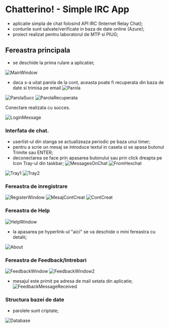 # Chatterino! - Simple IRC App
- aplicatie simpla de chat folosind API IRC (Internet Relay Chat);
- conturile sunt salvate/verificate in baza de date online (Azure);
- proiect realizat pentru laboratorul de MTP si PIUG;

## Fereastra principala
- se deschide la prima rulare a aplicatiei;

![MainWindow](https://user-images.githubusercontent.com/92821731/167261250-cf5c662a-ac02-4a1a-97e3-f6ba31d3a031.png)

- daca s-a uitat parola de la cont, aceasta poate fi recuperata din baza de date si trimisa pe email
![Parola](https://user-images.githubusercontent.com/92821731/167261664-c99421c2-0e9f-4948-904f-fd4e9cdb2c55.png)

![ParolaSucc](https://user-images.githubusercontent.com/92821731/167261762-330212ab-9e47-4aa7-aceb-c9d72478ef73.png)
![ParolaRecuperata](https://user-images.githubusercontent.com/92821731/167261764-42f24318-4238-43c9-a1dd-1b271b01a84d.jpg)



Conectare realizata cu succes.

![LoginMessage](https://user-images.githubusercontent.com/92821731/167261280-43bc8271-1cdc-4758-bfdf-3843965561d2.png)


### Interfata de chat.
- userlist-ul din stanga se actualizeaza periodic pe baza unui timer;
- pentru a scrie un mesaj se introduce textul in caseta si se apasa butonul Trimite sau ENTER;
- deconectarea se face prin apasarea butonului sau prin click dreapta pe Icon Tray-ul din taskbar;
![MessagesOnChat](https://user-images.githubusercontent.com/92821731/167261307-6fdddc21-1afd-4018-8cb0-962b0d097289.png)
![FromHexchat](https://user-images.githubusercontent.com/92821731/167261931-585e6185-c9f6-4c7b-b053-68b5520b23d1.png)

![Tray1](https://user-images.githubusercontent.com/92821731/167261496-32f51d06-4b68-4437-a634-0fd264cb9995.png)
![Tray2](https://user-images.githubusercontent.com/92821731/167261506-c94f16be-8b39-403d-aa05-58b5eacf68e2.png)

### Fereastra de inregistrare
![RegisterWindow](https://user-images.githubusercontent.com/92821731/167261597-a0e1f3ee-f4d7-44b8-9769-da1542602250.png)
![MesajContCreat](https://user-images.githubusercontent.com/92821731/167261815-df5bac97-5ebc-43e2-862c-bf0c1e236c6d.png)
![ContCreat](https://user-images.githubusercontent.com/92821731/167261891-b6d5c313-3d43-448b-93a5-1c21cdf1d41b.png)







### Fereastra de Help
![HelpWindow](https://user-images.githubusercontent.com/92821731/167261543-f602d848-77c4-4463-9740-22a6a591f952.png)
- la apasarea pe hyperlink-ul "aici" se va deschide o mini fereastra cu detalii;

![About](https://user-images.githubusercontent.com/92821731/167261924-98482595-ee81-4300-89b9-74b8b5c5a61a.png)

### Fereastra de Feedback/Intrebari
![FeedbackWindow](https://user-images.githubusercontent.com/92821731/167261963-1221d443-c03f-4053-99c3-57c97e10aa7c.png)
![FeedbackWindow2](https://user-images.githubusercontent.com/92821731/167261968-3e1f5bde-fa0a-4fc5-ab41-572e7f197b8e.png)
- mesajul este primit pe adresa de mail setata din aplicatie;
![FeedbackMessageReceived](https://user-images.githubusercontent.com/92821731/167261971-4ac9facc-27ba-4612-a195-ea4a0620e3a6.png)

### Structura bazei de date
- parolele sunt criptate;

![Database](https://user-images.githubusercontent.com/92821731/167262095-370f4873-91ac-4520-b8d8-18cfe4555f01.png)





